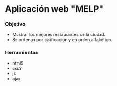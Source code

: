 # Aplicación web "MELP"

### Objetivo
* Mostrar los mejores restaurantes de la ciudad.
* Se ordenan por calificación y en orden alfabético.

### Herramientas
* html5
* css3
* js
* ajax
